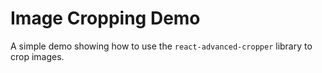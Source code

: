 # Image Cropping Demo
A simple demo showing how to use the `react-advanced-cropper` library to crop images.
